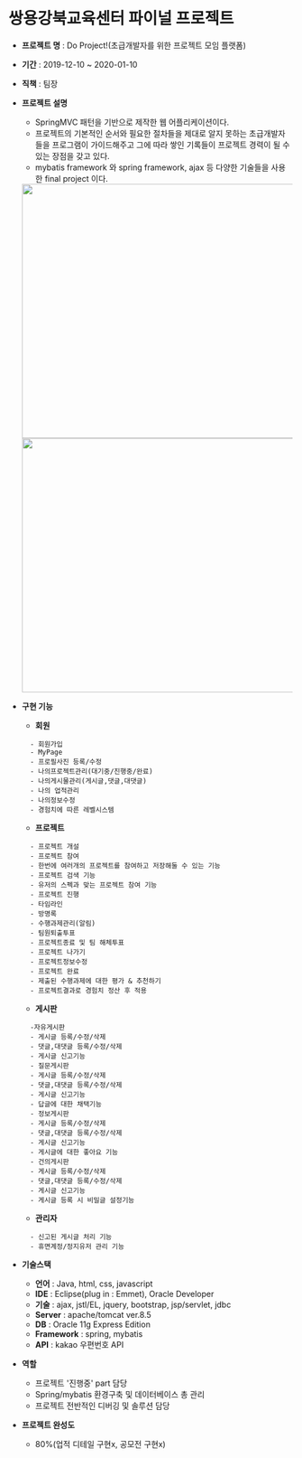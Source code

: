 # 쌍용강북교육센터 파이널 프로젝트

- **프로젝트 명** : Do Project!(초급개발자를 위한 프로젝트 모임 플랫폼)
- **기간** : 2019-12-10 ~ 2020-01-10 
- **직책** : 팀장 
- **프로젝트 설명**
  - SpringMVC 패턴을 기반으로 제작한 웹 어플리케이션이다. 
  - 프로젝트의 기본적인 순서와 필요한 절차들을 제대로 알지 못하는 초급개발자들을 프로그램이 가이드해주고 그에 따라 쌓인 기록들이 프로젝트 경력이 될 수 있는 장점을 갖고 있다. 
  - mybatis framework 와 spring framework, ajax 등 다양한 기술들을 사용한 final project 이다. 
  
  <image src='https://github.com/Thankyouteacher/SsangyongFinalproject/blob/master/images/main.png' width='700px' height='450px'/>
  
  <image src='https://github.com/Thankyouteacher/SsangyongFinalproject/blob/master/images/detail.png' width='700px' height='450px'/>
  
- **구현 기능**

  - **회원**
  ```
    - 회원가입 
    - MyPage 
    - 프로필사진 등록/수정 
    - 나의프로젝트관리(대기중/진행중/완료) 
    - 나의게시물관리(게시글,댓글,대댓글) 
    - 나의 업적관리 
    - 나의정보수정 
    - 경험치에 따른 레벨시스템
  ```
  
  - **프로젝트**
  ```
    - 프로젝트 개설 
    - 프로젝트 참여 
    - 한번에 여러개의 프로젝트를 참여하고 저장해둘 수 있는 기능 
    - 프로젝트 검색 기능 
    - 유저의 스펙과 맞는 프로젝트 참여 기능 
    - 프로젝트 진행 
    - 타임라인 
    - 방명록 
    - 수행과제관리(알림) 
    - 팀원퇴출투표 
    - 프로젝트종료 및 팀 해체투표 
    - 프로젝트 나가기 
    - 프로젝트정보수정 
    - 프로젝트 완료 
    - 제출된 수행과제에 대한 평가 & 추천하기 
    - 프로젝트결과로 경험치 정산 후 적용
  ```
 
  - **게시판**
  ```
    -자유게시판 
    - 게시글 등록/수정/삭제 
    - 댓글,대댓글 등록/수정/삭제 
    - 게시글 신고기능 
    - 질문게시판 
    - 게시글 등록/수정/삭제 
    - 댓글,대댓글 등록/수정/삭제 
    - 게시글 신고기능 
    - 답글에 대한 채택기능 
    - 정보게시판 
    - 게시글 등록/수정/삭제 
    - 댓글,대댓글 등록/수정/삭제 
    - 게시글 신고기능 
    - 게시글에 대한 좋아요 기능 
    - 건의게시판 
    - 게시글 등록/수정/삭제 
    - 댓글,대댓글 등록/수정/삭제
    - 게시글 신고기능 
    - 게시글 등록 시 비밀글 설정기능
  ```

  - **관리자**
  ```
    - 신고된 게시글 처리 기능 
    - 휴면계정/정지유저 관리 기능 
  ```
  
- **기술스택**
  - **언어** : Java, html, css, javascript
  - **IDE** : Eclipse(plug in : Emmet), Oracle Developer
  - **기술** : ajax, jstl/EL, jquery, bootstrap, jsp/servlet, jdbc 
  - **Server** : apache/tomcat ver.8.5 
  - **DB** : Oracle 11g Express Edition 
  - **Framework** : spring, mybatis 
  - **API** : kakao 우편번호 API 

- **역할**
  - 프로젝트 '진행중' part 담당
  - Spring/mybatis 환경구축 및 데이터베이스 총 관리
  - 프로젝트 전반적인 디버깅 및 솔루션 담당

- **프로젝트 완성도**
  - 80%(업적 디테일 구현x, 공모전 구현x)
